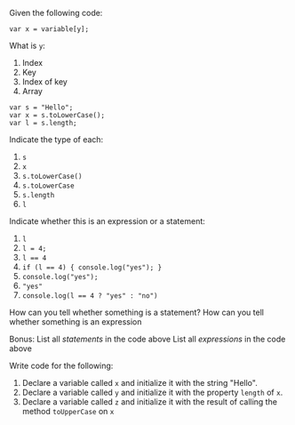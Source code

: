 Given the following code:

```
var x = variable[y];
```

What is `y`:

1. Index
2. Key
3. Index of key
4. Array



```
var s = "Hello";
var x = s.toLowerCase();
var l = s.length;
```

Indicate the type of each:

1. `s`
2. `x`
3. `s.toLowerCase()`
4. `s.toLowerCase`
5. `s.length`
6. `l`

Indicate whether this is an expression or a statement:

1. `l`
2. `l = 4;`
3. `l == 4`
4. `if (l == 4) { console.log("yes"); }`
5. `console.log("yes");`
6. `"yes"`
7. `console.log(l == 4 ? "yes" : "no")`

How can you tell whether something is a statement?
How can you tell whether something is an expression

Bonus: 
List all *statements* in the code above
List all *expressions* in the code above


Write code for the following:

1. Declare a variable called `x` and initialize it with the string "Hello".
2. Declare a variable called `y` and initialize it with the property `length` of `x`.
3. Declare a variable called `z` and initialize it with the result of calling the method `toUpperCase` on `x`
